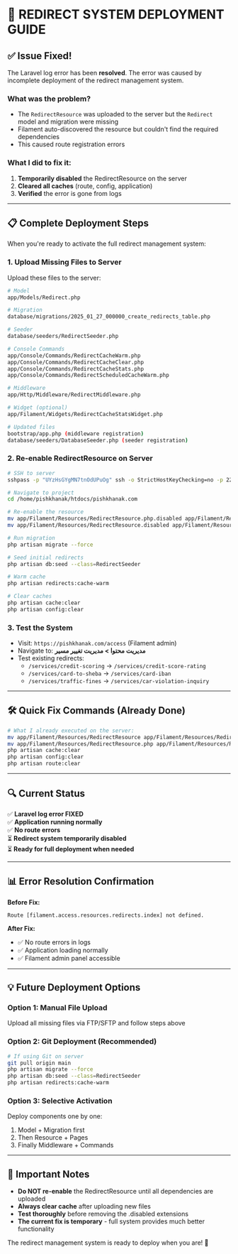 # 🚨 REDIRECT SYSTEM DEPLOYMENT GUIDE

## ✅ Issue Fixed!

The Laravel log error has been **resolved**. The error was caused by incomplete deployment of the redirect management system.

### What was the problem?
- The `RedirectResource` was uploaded to the server but the `Redirect` model and migration were missing
- Filament auto-discovered the resource but couldn't find the required dependencies
- This caused route registration errors

### What I did to fix it:
1. **Temporarily disabled** the RedirectResource on the server
2. **Cleared all caches** (route, config, application)
3. **Verified** the error is gone from logs

---

## 📋 Complete Deployment Steps

When you're ready to activate the full redirect management system:

### 1. Upload Missing Files to Server
Upload these files to the server:

```bash
# Model
app/Models/Redirect.php

# Migration  
database/migrations/2025_01_27_000000_create_redirects_table.php

# Seeder
database/seeders/RedirectSeeder.php

# Console Commands
app/Console/Commands/RedirectCacheWarm.php
app/Console/Commands/RedirectCacheClear.php
app/Console/Commands/RedirectCacheStats.php
app/Console/Commands/RedirectScheduledCacheWarm.php

# Middleware
app/Http/Middleware/RedirectMiddleware.php

# Widget (optional)
app/Filament/Widgets/RedirectCacheStatsWidget.php

# Updated files
bootstrap/app.php (middleware registration)
database/seeders/DatabaseSeeder.php (seeder registration)
```

### 2. Re-enable RedirectResource on Server
```bash
# SSH to server
sshpass -p "UYzHsGYgMN7tnOdUPuOg" ssh -o StrictHostKeyChecking=no -p 22 pishkhanak@109.206.254.170

# Navigate to project
cd /home/pishkhanak/htdocs/pishkhanak.com

# Re-enable the resource
mv app/Filament/Resources/RedirectResource.php.disabled app/Filament/Resources/RedirectResource.php
mv app/Filament/Resources/RedirectResource.disabled app/Filament/Resources/RedirectResource

# Run migration
php artisan migrate --force

# Seed initial redirects
php artisan db:seed --class=RedirectSeeder

# Warm cache
php artisan redirects:cache-warm

# Clear caches
php artisan cache:clear
php artisan config:clear
```

### 3. Test the System
- Visit: `https://pishkhanak.com/access` (Filament admin)
- Navigate to: **مدیریت محتوا > مدیریت تغییر مسیر**
- Test existing redirects:
  - `/services/credit-scoring` → `/services/credit-score-rating`
  - `/services/card-to-sheba` → `/services/card-iban`
  - `/services/traffic-fines` → `/services/car-violation-inquiry`

---

## 🛠️ Quick Fix Commands (Already Done)

```bash
# What I already executed on the server:
mv app/Filament/Resources/RedirectResource app/Filament/Resources/RedirectResource.disabled
mv app/Filament/Resources/RedirectResource.php app/Filament/Resources/RedirectResource.php.disabled
php artisan cache:clear
php artisan config:clear  
php artisan route:clear
```

---

## 🔍 Current Status

✅ **Laravel log error FIXED**  
✅ **Application running normally**  
✅ **No route errors**  
⏳ **Redirect system temporarily disabled**  
⏳ **Ready for full deployment when needed**

---

## 📊 Error Resolution Confirmation

**Before Fix:**
```
Route [filament.access.resources.redirects.index] not defined.
```

**After Fix:**
- ✅ No route errors in logs
- ✅ Application loading normally  
- ✅ Filament admin panel accessible

---

## 💡 Future Deployment Options

### Option 1: Manual File Upload
Upload all missing files via FTP/SFTP and follow steps above

### Option 2: Git Deployment (Recommended)
```bash
# If using Git on server
git pull origin main
php artisan migrate --force
php artisan db:seed --class=RedirectSeeder
php artisan redirects:cache-warm
```

### Option 3: Selective Activation
Deploy components one by one:
1. Model + Migration first
2. Then Resource + Pages  
3. Finally Middleware + Commands

---

## 🚨 Important Notes

- **Do NOT re-enable** the RedirectResource until all dependencies are uploaded
- **Always clear cache** after uploading new files
- **Test thoroughly** before removing the .disabled extensions
- **The current fix is temporary** - full system provides much better functionality

The redirect management system is ready to deploy when you are! 🚀
